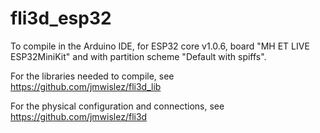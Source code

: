 # fli3d_esp32

To compile in the Arduino IDE, for ESP32 core v1.0.6, board "MH ET LIVE ESP32MiniKit" and with partition scheme "Default with spiffs".

For the libraries needed to compile, see https://github.com/jmwislez/fli3d_lib

For the physical configuration and connections, see https://github.com/jmwislez/fli3d
